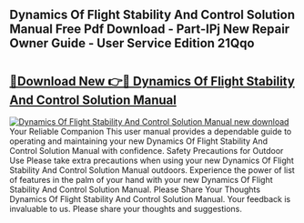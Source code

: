 ## Dynamics Of Flight Stability And Control Solution Manual Free Pdf Download - Part-IPj New Repair Owner Guide - User Service Edition 21Qqo

# <h2><a href="http://cf12928.oget.top/?id=Dynamics+Of+Flight+Stability+And+Control+Solution+Manual">🔗Download New 👉🔴 Dynamics Of Flight Stability And Control Solution Manual</a></h2>

[![Dynamics Of Flight Stability And Control Solution Manual new download](https://i.imgur.com/5g1atiW.png)](http://cf12928.oget.top/?id=Dynamics+Of+Flight+Stability+And+Control+Solution+Manual)
Your Reliable Companion This user manual provides a dependable guide to operating and maintaining your new Dynamics Of Flight Stability And Control Solution Manual with confidence. Safety Precautions for Outdoor Use Please take extra precautions when using your new Dynamics Of Flight Stability And Control Solution Manual outdoors. Experience the power of list of features in the palm of your hand with your new Dynamics Of Flight Stability And Control Solution Manual. Please Share Your Thoughts Dynamics Of Flight Stability And Control Solution Manual. Your feedback is invaluable to us. Please share your thoughts and suggestions.
